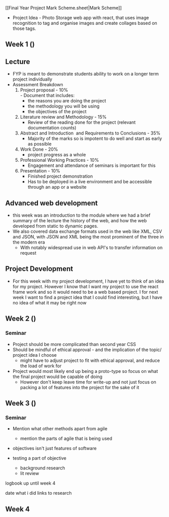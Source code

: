 [[Final Year Project Mark Scheme.sheet|Mark Scheme]]

- Project Idea  - Photo Storage web app with react, that uses image recognition to tag and organise images and create collages based on those tags.

## Week 1 ()

## Lecture
-  FYP is meant to demonstrate students ability to work on a longer term project individually
- Assessment Breakdown
	1.  Project proposal  - 10%  
	   - Document that includes:
		   - the reasons you are doing the project
		   - the methodology you will be using
		   - the objectives of the project
	2. Literature review and Methodology - 15%  
	   - Review of the reading done for the project (relevant documentation counts)
	3. Abstract and Introduction  and Requirements to Conclusions - 35%  
	   - Majority of the marks so is impotent to do well and start as early as possible
	4. Work Done - 20%  
	   - project progress as a whole
	5. Professional Working Practices - 10%  
	   - Engagement and attendance of seminars is important for this
	6. Presentation - 10%
	   - Finished project demonstration
	   - Has to be deployed in a live environment and be accessible through an app or a website

## Advanced web development
-  this week was an introduction to the module where we had a brief summary of the lecture the history of the web, and how the web developed from static to dynamic pages. 
- We also covered data exchange formats used in the web like XML, CSV and JSON, with JSON and XML being the most prominent of the three in the modern era
	- With notably widespread use in web API's to transfer information on request

## Project Development
-  For this week with my project development, I have yet to think of an idea for my project. However I know that I want my project to use the react frame work and so it would need to be a web based project. I for next week I want to find a project idea that I could find interesting, but I have  no idea of what it may be right now

## Week 2 ()

### Seminar
 - Project should be more complicated than second year CSS
 - Should be mindful of ethical approval - and the implication of the topic/ project idea I choose
	 - might have to adjust project to fit with ethical approval, and reduce the load of work for 
- Project would most likely end up being a proto-type so focus on what the final project would be capable of doing
	- However don't keep leave time for write-up and not just focus on packing a lot of features into the project for the sake of it

## Week 3 ()

### Seminar
- Mention what other methods apart from agile
	- mention the parts of agile that is being used


- objectives isn't just features of software
-  testing a part of objective
	- background research
	- lit review

logbook up until week 4


date
what i did
links to research
## Week 4
